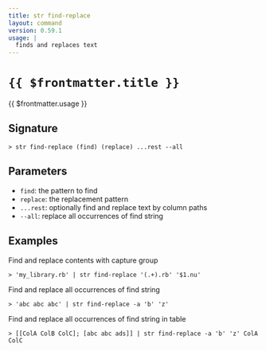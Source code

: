 ```yaml
---
title: str find-replace
layout: command
version: 0.59.1
usage: |
  finds and replaces text
---
```


# `{{ $frontmatter.title }}`

<div style='white-space: pre-wrap;'>{{ $frontmatter.usage }}</div>

## Signature

```> str find-replace (find) (replace) ...rest --all```

## Parameters

 -  `find`: the pattern to find
 -  `replace`: the replacement pattern
 -  `...rest`: optionally find and replace text by column paths
 -  `--all`: replace all occurrences of find string

## Examples

Find and replace contents with capture group
```shell
> 'my_library.rb' | str find-replace '(.+).rb' '$1.nu'
```

Find and replace all occurrences of find string
```shell
> 'abc abc abc' | str find-replace -a 'b' 'z'
```

Find and replace all occurrences of find string in table
```shell
> [[ColA ColB ColC]; [abc abc ads]] | str find-replace -a 'b' 'z' ColA ColC
```
